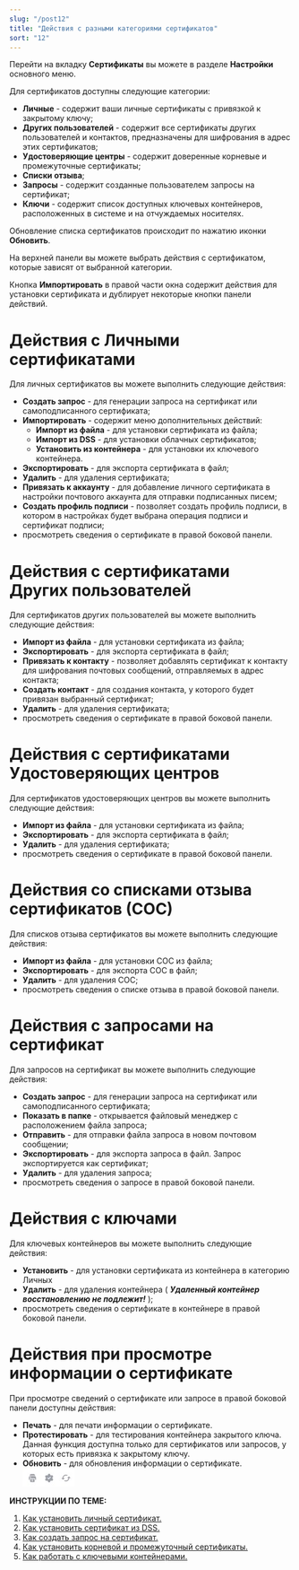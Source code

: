 ```yaml
---
slug: "/post12"
title: "Действия с разными категориями сертификатов"
sort: "12"
---
```


Перейти на вкладку **Сертификаты** вы можете в разделе **Настройки** основного меню.

Для сертификатов доступны следующие категории:
- **Личные** - содержит ваши личные сертификаты с привязкой к закрытому ключу;
- **Других пользователей** - содержит все сертификаты других пользователей и контактов, предназначены для шифрования в адрес этих сертификатов; 
- **Удостоверяющие центры** - содержит доверенные корневые и промежуточные сертификаты;
- **Списки отзыва**; 
- **Запросы** - содержит созданные пользователем запросы на сертификат;
- **Ключи** - содержит список доступных ключевых контейнеров, расположенных в системе и на отчуждаемых носителях.

Обновление списка сертификатов происходит по нажатию иконки **Обновить**.

На верхней панели вы можете выбрать действия с сертификатом, которые зависят от выбранной категории.

Кнопка **Импортировать** в правой части окна содержит действия для установки сертификата и дублирует некоторые кнопки панели действий.

# Действия с Личными сертификатами

Для личных сертификатов вы можете выполнить следующие действия:
- **Создать запрос** - для генерации запроса на сертификат или самоподписанного сертификата;
- **Импортировать** - содержит меню дополнительных действий:
  - **Импорт из файла** - для установки сертификата из файла;
  - **Импорт из DSS** - для установки облачных сертификатов;
  - **Установить из контейнера** - для установки их ключевого контейнера.
- **Экспортировать** - для экспорта сертификата в файл;
- **Удалить** - для удаления сертификата;
- **Привязать к аккаунту** - для добавление личного сертификата в настройки почтового аккаунта для отправки подписанных писем;
- **Создать профиль подписи** - позволяет создать профиль подписи, в котором в настройках будет выбрана операция подписи и сертификат подписи;
- просмотреть сведения о сертификате в правой боковой панели.

# Действия с сертификатами Других пользователей

Для сертификатов других пользователей вы можете выполнить следующие действия:
- **Импорт из файла** - для установки сертификата из файла;
- **Экспортировать** - для экспорта сертификата в файл;
- **Привязать к контакту** - позволяет добавлять сертификат к контакту для шифрования почтовых сообщений, отправляемых в адрес контакта;
- **Создать контакт** - для создания контакта, у которого будет привязан выбранный сертификат;
- **Удалить** - для удаления сертификата;
- просмотреть сведения о сертификате в правой боковой панели. 

# Действия с сертификатами Удостоверяющих центров

Для сертификатов удостоверяющих центров вы можете выполнить следующие действия:
- **Импорт из файла** - для установки сертификата из файла;
- **Экспортировать** - для экспорта сертификата в файл;
- **Удалить** - для удаления сертификата;
- просмотреть сведения о сертификате в правой боковой панели.

# Действия со списками отзыва сертификатов (СОС)

Для списков отзыва сертификатов вы можете выполнить следующие действия:
- **Импорт из файла** - для установки СОС из файла;
- **Экспортировать** - для экспорта СОС в файл;
- **Удалить** - для удаления СОС;
- просмотреть сведения о списке отзыва в правой боковой панели.

# Действия с запросами на сертификат

Для запросов на сертификат вы можете выполнить следующие действия:
- **Создать запрос** - для генерации запроса на сертификат или самоподписанного сертификата;
- **Показать в папке** - открывается файловый менеджер с расположением файла запроса;
- **Отправить** - для отправки файла запроса в новом почтовом сообщении;
- **Экспортировать** - для экспорта запроса в файл. Запрос экспортируется как сертификат;
- **Удалить** - для удаления запроса;
- просмотреть сведения о запросе в правой боковой панели.

# Действия с ключами

Для ключевых контейнеров вы можете выполнить следующие действия:
- **Установить** - для установки сертификата из контейнера в категорию Личных 
- **Удалить** - для удаления контейнера ( ***Удаленный контейнер восстановлению не подлежит!*** );
- просмотреть сведения о сертификате в контейнере в правой боковой панели.

# Действия при просмотре информации о сертификате

При просмотре сведений о сертификате или запросе в правой боковой панели доступны действия:
- **Печать** - для печати информации о сертификате.
- **Протестировать** - для тестирования контейнера закрытого ключа. Данная функция доступна только для сертификатов или запросов, у которых есть привязка к закрытому ключу.
- **Обновить** - для обновления информации о сертификате.
  ![cont-icons.jpg](./images/cont-icons.jpg "Действия с контейнером и сертификатом")

**ИНСТРУКЦИИ ПО ТЕМЕ:**   
1. [Как установить личный сертификат.](https://docs.cryptoarm.ru/06-v3.2-Beta/008-certs/import-my-cert)  
2. [Как установить сертификат из DSS.](https://docs.cryptoarm.ru/06-v3.2-Beta/008-certs/add-dss)  
3. [Как создать запрос на сертификат.](https://docs.cryptoarm.ru/06-v3.2-Beta/008-certs/request)  
4. [Как установить корневой и промежуточный сертификаты.](https://docs.cryptoarm.ru/06-v3.2-Beta/008-certs/import-UC-certs)  
5. [Как работать с ключевыми контейнерами.](https://docs.cryptoarm.ru/06-v3.2-Beta/008-certs/container)  
